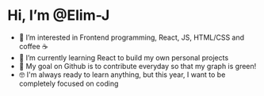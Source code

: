 # Hi, I’m @Elim-J 

- 👀 I’m interested in Frontend programming, React, JS, HTML/CSS and coffee ☕
- 🌱 I’m currently learning React to build my own personal projects
- 🎯 My goal on Github is to contribute everyday so that my graph is green!
- 🤓 I'm always ready to learn anything, but this year, I want to be completely focused on coding



